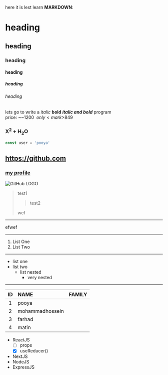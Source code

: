 here it is lest learn __MARKDOWN__:
# heading
## heading
### heading
#### heading
##### heading
###### heading

lets go to write a *italic* **bold** __*italic and bold*__ program  
price: ~~$1200~~ only <mark>$849</mark>

### X<sup>2</sup> + H<sub>2</sub>O

```js
const user = 'pooya'
```

## <https://github.com>
### [my profile](https://github.com/defaee)

![GitHub LOGO](https://encrypted-tbn0.gstatic.com/images?q=tbn:ANd9GcRpi6a-8mr7ft4mFsHfGWZcI75109WBrHMyuA&s)

> test1
> 
>> test2
>> 
>wef

---

efwef

---

1. List One
2. List Two
---
* list one
* list two
  - list nested
    * very nested
   
---

| ID | NAME | FAMILY |
| :---: | :----------- | :------------------
| 1 | pooya |
| 2 | mohammadhossein |
| 3 | farhad |
| 4 | matin |



- ReactJS
  - [ ] props
  - [x] useReducer()
- NextJS
- NodeJS
- ExpressJS
